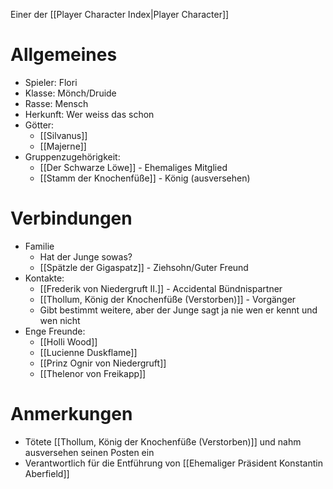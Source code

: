 Einer der [[Player Character Index|Player Character]]

# Allgemeines
- Spieler: Flori
- Klasse: Mönch/Druide
- Rasse: Mensch
- Herkunft: Wer weiss das schon
- Götter:
	- [[Silvanus]]
	- [[Majerne]]
- Gruppenzugehörigkeit: 
	- [[Der Schwarze Löwe]] - Ehemaliges Mitglied
	- [[Stamm der Knochenfüße]] - König (ausversehen)

# Verbindungen
- Familie
	- Hat der Junge sowas?
	- [[Spätzle der Gigaspatz]] - Ziehsohn/Guter Freund
- Kontakte:
	- [[Frederik von Niedergruft II.]] - Accidental Bündnispartner
	- [[Thollum, König der Knochenfüße (Verstorben)]] - Vorgänger
	- Gibt bestimmt weitere, aber der Junge sagt ja nie wen er kennt und wen nicht 
- Enge Freunde:
	- [[Holli Wood]] 
	- [[Lucienne Duskflame]]
	- [[Prinz Ognir von Niedergruft]]
	- [[Thelenor von Freikapp]]

# Anmerkungen
- Tötete [[Thollum, König der Knochenfüße (Verstorben)]] und nahm ausversehen seinen Posten ein
- Verantwortlich für die Entführung von [[Ehemaliger Präsident Konstantin Aberfield]]